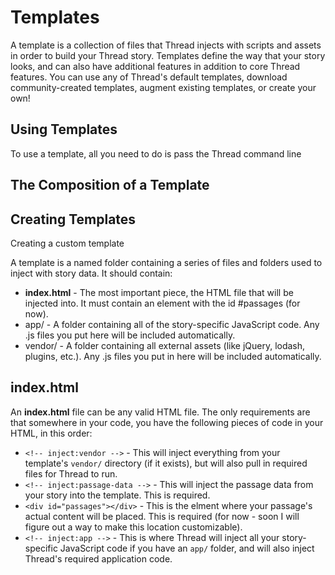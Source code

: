 # Templates

A template is a collection of files that Thread injects with scripts and assets in order to build your Thread story. Templates define the way that your story looks, and can also have additional features in addition to core Thread features. You can use any of Thread's default templates, download community-created templates, augment existing templates, or create your own!

## Using Templates

To use a template, all you need to do is pass the Thread command line 

## The Composition of a Template


## Creating Templates

Creating a custom template 

A template is a named folder containing a series of files and folders used to inject with story data. It should contain:

- **index.html** - The most important piece, the HTML file that will be injected into. It must contain an element with the id #passages (for now).
- app/ - A folder containing all of the story-specific JavaScript code. Any .js files you put here will be included automatically.
- vendor/ - A folder containing all external assets (like jQuery, lodash, plugins, etc.). Any .js files you put in here will be included automatically.

## index.html

An **index.html** file can be any valid HTML file. The only requirements are that somewhere in your code, you have the following pieces of code in your HTML, in this order:

- `<!-- inject:vendor -->` - This will inject everything from your template's `vendor/` directory (if it exists), but will also pull in required files for Thread to run.
- `<!-- inject:passage-data -->` - This will inject the passage data from your story into the template. This is required.
- `<div id="passages"></div>` - This is the elment where your passage's actual content will be placed. This is required (for now - soon I will figure out a way to make this location customizable).
- `<!-- inject:app -->` - This is where Thread will inject all your story-specific JavaScript code if you have an `app/` folder, and will also inject Thread's required application code.